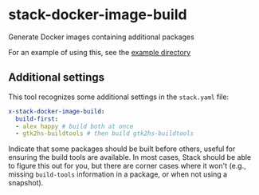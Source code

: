 # stack-docker-image-build

Generate Docker images containing additional packages

For an example of using this, see the
[example directory](https://github.com/fpco/stack-docker-image-build/tree/master/example)

## Additional settings

This tool recognizes some additional settings in the `stack.yaml` file:

```yaml
x-stack-docker-image-build:
  build-first:
  - alex happy # build both at once
  - gtk2hs-buildtools # then build gtk2hs-buildtools
```

Indicate that some packages should be built before others, useful for
ensuring the build tools are available. In most cases, Stack should be
able to figure this out for you, but there are corner cases where it
won't (e.g., missing `build-tools` information in a package, or when
not using a snapshot).
